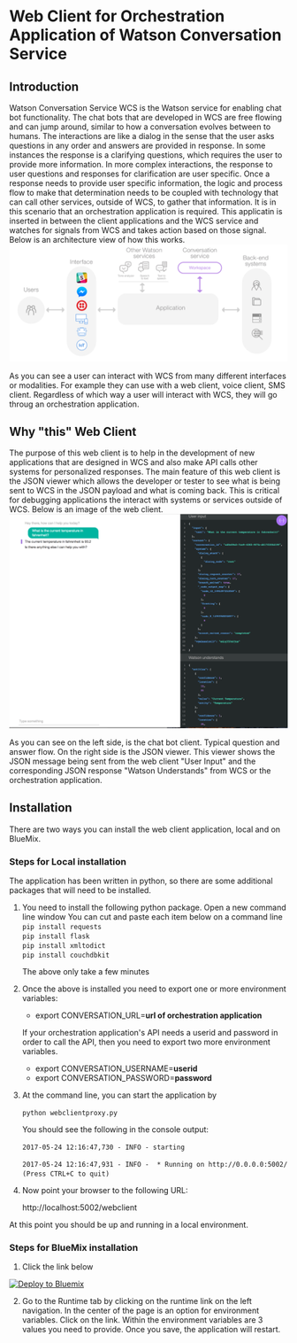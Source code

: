 # Web Client for Orchestration Application of Watson Conversation Service
## Introduction
Watson Conversation Service WCS is the Watson service for enabling chat bot functionality.
The chat bots that are developed in WCS are free flowing and can jump around, similar to
how a conversation evolves between to humans. The interactions are like a dialog in the sense
that the user asks questions in any order and answers are provided in response. In some instances
the response is a clarifying questions, which requires the user to provide more information.
In more complex interactions, the response to user questions and responses for clarification
are user specific. Once a response needs to provide user specific information, the logic
and process flow to make that determination needs to be coupled with technology that can 
call other services, outside of WCS, to gather that information. It is in this scenario that
an orchestration application is required. This applicatin is inserted in between the client applications
and the WCS service and watches for signals from WCS and takes action based on those signal.
Below is an architecture view of how this works.
![Architecture Overview](/static/img/Architecture.png)

As you can see a user can interact with WCS from many different interfaces or modalities. For example
they can use with a web client, voice client, SMS client. Regardless of which way a user will interact
with WCS, they will go throug an orchestration application. 

## Why "this" Web Client
The purpose of this web client is to help in the development of new applications that are designed in WCS
and also make API calls other systems for personalized responses. The main feature of this web client
is the JSON viewer which allows the developer or tester to see what is being sent to WCS in the JSON
payload and what is coming back. This is critical for debugging applications the interact with
systems or services outside of WCS.
Below is an image of the web client.
![Architecture Overview](/static/img/WebClientSample.png)

As you can see on the left side, is the chat bot client. Typical question and answer flow.
On the right side is the JSON viewer. This viewer shows the JSON message being sent from 
the web client "User Input" and the corresponding JSON response "Watson Understands" from 
WCS or the orchestration application.

## Installation
There are two ways you can install the web client application, local and on BlueMix.
### Steps for Local installation
The application has been written in python, so there are some additional packages that will
need to be installed.
1. You need to install the following python package. Open a new command line window
  You can cut and paste each item below on a command line   
	`pip install requests`   
	`pip install flask`   
	`pip install xmltodict`   
	`pip install couchdbkit`   

   The above only take a few minutes
2. Once the above is installed you need to export one or more environment variables:
	- export CONVERSATION_URL=**url of orchestration application**
    
    If your orchestration application's API needs a userid and password in order to call the API, then you need to
    export two more environment variables. 
    - export CONVERSATION_USERNAME=**userid**
    - export CONVERSATION_PASSWORD=**password**
3. At the command line, you can start the application by
	
	`python webclientproxy.py`
	
	You should see the following in the console output:
	
	`2017-05-24 12:16:47,730 - INFO - starting`
	
	`2017-05-24 12:16:47,931 - INFO -  * Running on http://0.0.0.0:5002/ (Press CTRL+C to quit)`
4. Now point your browser to the following URL:

	http://localhost:5002/webclient

At this point you should be up and running in a local environment.

### Steps for BlueMix installation
1. Click the link below

[![Deploy to Bluemix](https://bluemix.net/deploy/button.png)](https://bluemix.net/deploy?repository=https://jdcalus@git.ng.bluemix.net/jdcalus/STSA-WCS_WebProxy.git)

2. Go to the Runtime tab by clicking on the runtime link on the left navigation. In the
center of the page is an option for environment variables. Click on the link. Within the
environment variables are 3 values you need to provide. Once you save, the application will
restart.